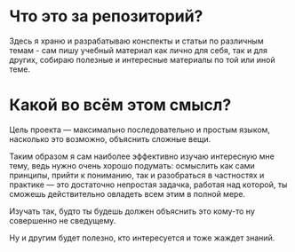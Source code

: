 # Что это за репозиторий?
Здесь я храню и разрабатываю конспекты и статьи по различным темам - сам пишу учебный материал как лично для себя, так и для других, собираю полезные и интересные материалы по той или иной теме.

# Какой во всём этом смысл?
Цель проекта — максимально последовательно и простым языком, насколько это возможно, объяснить сложные вещи. 

Таким образом я сам наиболее эффективно изучаю интересную мне тему, ведь нужно очень хорошо подумать: осмыслить как сами принципы, прийти к пониманию, так и разобраться в частностях и практике — это достаточно непростая задачка, работая над которой, ты сможешь действительно овладеть всем этим в полной мере.

Изучать так, будто ты будешь должен объяснить это кому-то ну совершенно не сведущему.

Ну и другим будет полезно, кто интересуется и тоже жаждет знаний.
